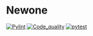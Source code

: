 # Newone
[![Pylint](https://github.com/vishwas1703/Newone/actions/workflows/pylint.yml/badge.svg)](https://github.com/vishwas1703/Newone/actions/workflows/pylint.yml)
[![Code_quality](https://github.com/vishwas1703/Newone/actions/workflows/code_quality.yml/badge.svg)](https://github.com/vishwas1703/Newone/actions/workflows/code_quality.yml)
[![pytest](https://github.com/vishwas1703/Newone/actions/workflows/pytest.yml/badge.svg)](https://github.com/vishwas1703/Newone/actions/workflows/pytest.yml)
